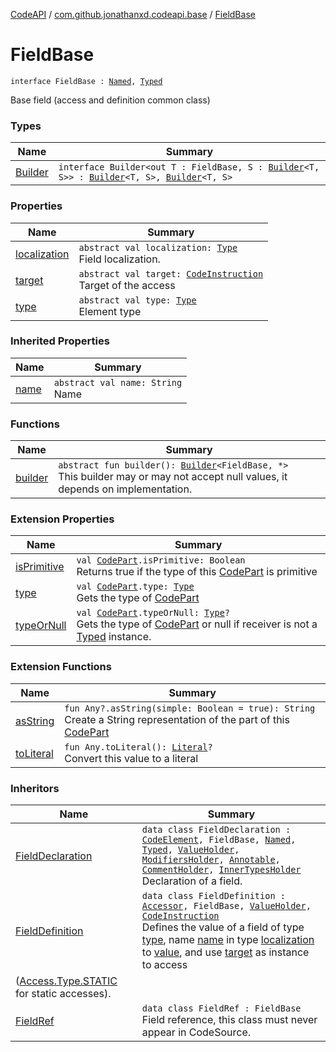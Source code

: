 [CodeAPI](../../index.md) / [com.github.jonathanxd.codeapi.base](../index.md) / [FieldBase](.)

# FieldBase

`interface FieldBase : `[`Named`](../-named/index.md)`, `[`Typed`](../-typed/index.md)

Base field (access and definition common class)

### Types

| Name | Summary |
|---|---|
| [Builder](-builder/index.md) | `interface Builder<out T : FieldBase, S : `[`Builder`](-builder/index.md)`<T, S>> : `[`Builder`](../-named/-builder/index.md)`<T, S>, `[`Builder`](../-typed/-builder/index.md)`<T, S>` |

### Properties

| Name | Summary |
|---|---|
| [localization](localization.md) | `abstract val localization: `[`Type`](http://docs.oracle.com/javase/6/docs/api/java/lang/reflect/Type.html)<br>Field localization. |
| [target](target.md) | `abstract val target: `[`CodeInstruction`](../../com.github.jonathanxd.codeapi/-code-instruction.md)<br>Target of the access |
| [type](type.md) | `abstract val type: `[`Type`](http://docs.oracle.com/javase/6/docs/api/java/lang/reflect/Type.html)<br>Element type |

### Inherited Properties

| Name | Summary |
|---|---|
| [name](../-named/name.md) | `abstract val name: String`<br>Name |

### Functions

| Name | Summary |
|---|---|
| [builder](builder.md) | `abstract fun builder(): `[`Builder`](-builder/index.md)`<FieldBase, *>`<br>This builder may or may not accept null values, it depends on implementation. |

### Extension Properties

| Name | Summary |
|---|---|
| [isPrimitive](../../com.github.jonathanxd.codeapi.util/is-primitive.md) | `val `[`CodePart`](../../com.github.jonathanxd.codeapi/-code-part/index.md)`.isPrimitive: Boolean`<br>Returns true if the type of this [CodePart](../../com.github.jonathanxd.codeapi/-code-part/index.md) is primitive |
| [type](../../com.github.jonathanxd.codeapi.util/type.md) | `val `[`CodePart`](../../com.github.jonathanxd.codeapi/-code-part/index.md)`.type: `[`Type`](http://docs.oracle.com/javase/6/docs/api/java/lang/reflect/Type.html)<br>Gets the type of [CodePart](../../com.github.jonathanxd.codeapi/-code-part/index.md) |
| [typeOrNull](../../com.github.jonathanxd.codeapi.util/type-or-null.md) | `val `[`CodePart`](../../com.github.jonathanxd.codeapi/-code-part/index.md)`.typeOrNull: `[`Type`](http://docs.oracle.com/javase/6/docs/api/java/lang/reflect/Type.html)`?`<br>Gets the type of [CodePart](../../com.github.jonathanxd.codeapi/-code-part/index.md) or null if receiver is not a [Typed](../-typed/index.md) instance. |

### Extension Functions

| Name | Summary |
|---|---|
| [asString](../../com.github.jonathanxd.codeapi.util/kotlin.-any/as-string.md) | `fun Any?.asString(simple: Boolean = true): String`<br>Create a String representation of the part of this [CodePart](../../com.github.jonathanxd.codeapi/-code-part/index.md) |
| [toLiteral](../../com.github.jonathanxd.codeapi.util.conversion/kotlin.-any/to-literal.md) | `fun Any.toLiteral(): `[`Literal`](../../com.github.jonathanxd.codeapi.literal/-literal/index.md)`?`<br>Convert this value to a literal |

### Inheritors

| Name | Summary |
|---|---|
| [FieldDeclaration](../-field-declaration/index.md) | `data class FieldDeclaration : `[`CodeElement`](../../com.github.jonathanxd.codeapi/-code-element.md)`, FieldBase, `[`Named`](../-named/index.md)`, `[`Typed`](../-typed/index.md)`, `[`ValueHolder`](../-value-holder/index.md)`, `[`ModifiersHolder`](../-modifiers-holder/index.md)`, `[`Annotable`](../-annotable/index.md)`, `[`CommentHolder`](../../com.github.jonathanxd.codeapi.base.comment/-comment-holder/index.md)`, `[`InnerTypesHolder`](../-inner-types-holder/index.md)<br>Declaration of a field. |
| [FieldDefinition](../-field-definition/index.md) | `data class FieldDefinition : `[`Accessor`](../-accessor/index.md)`, FieldBase, `[`ValueHolder`](../-value-holder/index.md)`, `[`CodeInstruction`](../../com.github.jonathanxd.codeapi/-code-instruction.md)<br>Defines the value of a field of type [type](../-field-definition/type.md), name [name](../-field-definition/name.md) in type [localization](../-field-definition/localization.md) to [value](../-field-definition/value.md), and use [target](../-field-definition/target.md) as instance to access
([Access.Type.STATIC](#) for static accesses). |
| [FieldRef](../../com.github.jonathanxd.codeapi.common/-field-ref/index.md) | `data class FieldRef : FieldBase`<br>Field reference, this class must never appear in CodeSource. |
